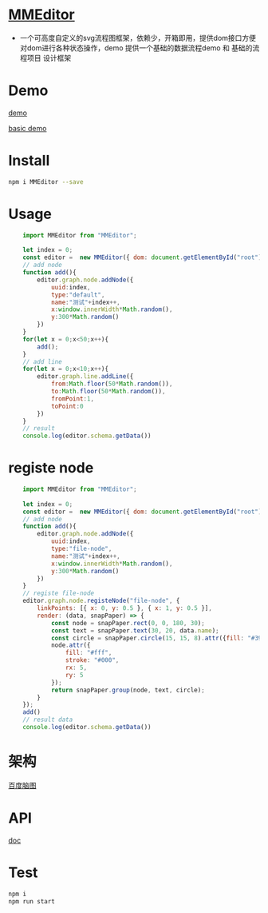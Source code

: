 # [MMEditor](https://mizy.github.io/MMEditor)
* 一个可高度自定义的svg流程图框架，依赖少，开箱即用，提供dom接口方便对dom进行各种状态操作，demo 提供一个基础的数据流程demo 和 基础的流程项目 设计框架

# Demo

[demo](https://mizy.github.io/MMEditor/dist)

[basic demo](https://mizy.github.io/MMEditor/basic)

# Install
```sh
npm i MMEditor --save
```

# Usage
```javascript
	import MMEditor from "MMEditor";
	
	let index = 0;
	const editor =  new MMEditor({ dom: document.getElementById("root")});
	// add node
	function add(){
		editor.graph.node.addNode({
			uuid:index,
			type:"default",
			name:"测试"+index++,
			x:window.innerWidth*Math.random(),
			y:300*Math.random()
		})
	}
	for(let x = 0;x<50;x++){
		add();
	}
	// add line
	for(let x = 0;x<10;x++){
		editor.graph.line.addLine({
			from:Math.floor(50*Math.random()),
			to:Math.floor(50*Math.random()),
			fromPoint:1,
			toPoint:0
		})
	}
	// result
	console.log(editor.schema.getData())
```

# registe node

```javascript
	import MMEditor from "MMEditor";
	
	let index = 0;
	const editor =  new MMEditor({ dom: document.getElementById("root")});
	// add node
	function add(){
		editor.graph.node.addNode({
			uuid:index,
			type:"file-node",
			name:"测试"+index++,
			x:window.innerWidth*Math.random(),
			y:300*Math.random()
		})
	} 
	// registe file-node
	editor.graph.node.registeNode("file-node", {
		linkPoints: [{ x: 0, y: 0.5 }, { x: 1, y: 0.5 }],
		render: (data, snapPaper) => {
			const node = snapPaper.rect(0, 0, 180, 30);
			const text = snapPaper.text(30, 20, data.name);
			const circle = snapPaper.circle(15, 15, 8).attr({fill: "#39a"});
			node.attr({
				fill: "#fff",
				stroke: "#000",
				rx: 5,
				ry: 5
			});
			return snapPaper.group(node, text, circle);
		}
	});
	add()
	// result data
	console.log(editor.schema.getData())
```

# 架构

[百度脑图](https://naotu.baidu.com/file/1dd5c0ff16911b44ca80ab25424908d0)

# API 
[doc](https://mizy.github.io/MMEditor/doc)

# Test
``` sh
npm i
npm run start
```
 